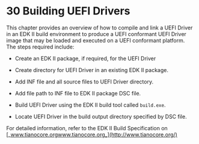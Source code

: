 <!--- @file
  30 Building UEFI Drivers

  Copyright (c) 2012-2018, Intel Corporation. All rights reserved.<BR>

  Redistribution and use in source (original document form) and 'compiled'
  forms (converted to PDF, epub, HTML and other formats) with or without
  modification, are permitted provided that the following conditions are met:

  1) Redistributions of source code (original document form) must retain the
     above copyright notice, this list of conditions and the following
     disclaimer as the first lines of this file unmodified.

  2) Redistributions in compiled form (transformed to other DTDs, converted to
     PDF, epub, HTML and other formats) must reproduce the above copyright
     notice, this list of conditions and the following disclaimer in the
     documentation and/or other materials provided with the distribution.

  THIS DOCUMENTATION IS PROVIDED BY TIANOCORE PROJECT "AS IS" AND ANY EXPRESS OR
  IMPLIED WARRANTIES, INCLUDING, BUT NOT LIMITED TO, THE IMPLIED WARRANTIES OF
  MERCHANTABILITY AND FITNESS FOR A PARTICULAR PURPOSE ARE DISCLAIMED. IN NO
  EVENT SHALL TIANOCORE PROJECT  BE LIABLE FOR ANY DIRECT, INDIRECT, INCIDENTAL,
  SPECIAL, EXEMPLARY, OR CONSEQUENTIAL DAMAGES (INCLUDING, BUT NOT LIMITED TO,
  PROCUREMENT OF SUBSTITUTE GOODS OR SERVICES; LOSS OF USE, DATA, OR PROFITS;
  OR BUSINESS INTERRUPTION) HOWEVER CAUSED AND ON ANY THEORY OF LIABILITY,
  WHETHER IN CONTRACT, STRICT LIABILITY, OR TORT (INCLUDING NEGLIGENCE OR
  OTHERWISE) ARISING IN ANY WAY OUT OF THE USE OF THIS DOCUMENTATION, EVEN IF
  ADVISED OF THE POSSIBILITY OF SUCH DAMAGE.

-->

# 30 Building UEFI Drivers

This chapter provides an overview of how to compile and link a UEFI Driver in
an EDK II build environment to produce a UEFI conformant UEFI Driver image that
may be loaded and executed on a UEFI conformant platform. The steps required
include:

* Create an EDK II package, if required, for the UEFI Driver

* Create directory for UEFI Driver in an existing EDK II package.

* Add INF file and all source files to UEFI Driver directory.

* Add file path to INF file to EDK II package DSC file.

* Build UEFI Driver using the EDK II build tool called `build.exe`.

* Locate UEFI Driver in the build output directory specified by DSC file.

For detailed information, refer to the EDK II Build Specification on
[_www.tianocore.orgwww.tianocore.org_](http://www.tianocore.org/)
